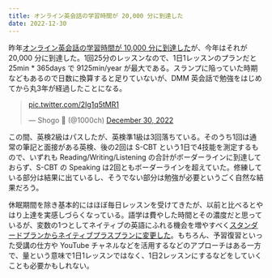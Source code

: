 ```yaml
---
title: オンライン英会話の学習時間が 20,000 分に到達した
date: 2022-12-30
---
```


昨年[オンライン英会話の学習時間が 10,000 分に到達した](/posts/2021/10000min-on-dmm-eikaiwa/)が、今年はそれが 20,000 分に到達した。1回25分のレッスンなので、1日1レッスンのプランだと 25min * 365days で 9125min/year が最大である。スランプに陥っていた時期などもあるので日数に換算すると足りていないが、DMM 英会話で勉強をはじめてから丸3年が経過したことになる。

<blockquote class="twitter-tweet"><p lang="zxx" dir="ltr"><a href="https://t.co/2Ig1q5tMR1">pic.twitter.com/2Ig1q5tMR1</a></p>&mdash; Shogo 🍵 (@1000ch) <a href="https://twitter.com/1000ch/status/1608689341685207041?ref_src=twsrc%5Etfw">December 30, 2022</a></blockquote>

この間、英検2級はパスしたが、英検準1級は3回落ちている。そのうち1回は通常の筆記と面接がある英検、後の2回は S-CBT という1日で4技能を測定するもので、いずれも Reading/Writing/Listening の合計がボーダーラインに到達しておらず、S-CBT の Speaking は2回ともボーダーラインを超えていた。修練している部分は結果に出ているし、そうでない部分は勉強が必要というごく自然な結果だろう。

休眠期間を除き基本的にはほぼ毎日レッスンを受けてきたが、以前と比べるとやはり上達を実感しづらくなっている。語学は費やした時間とその濃度だと思っているが、変数の1つとしてネイティブの英語にふれる機会を増やすべく[スタンダードプランからネイティブプラスプランに変更した](https://eikaiwa.dmm.com/plan/)。もちろん、予習復習といった受講の仕方や YouTube チャネルなどを活用するなどのアプローチはある一方で、量という意味で1日1レッスンではなく、1日2レッスンにするなどをしていくことも必要かもしれない。
